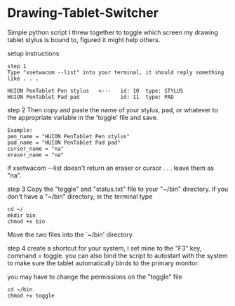 # Drawing-Tablet-Switcher
Simple python script I threw together to toggle which screen my drawing tablet stylus is bound to, figured it might help others.

setup instructions

    step 1
    Type "xsetwacom --list" into your terminal, it should reply something like . . .

    HUION PenTablet Pen stylus   <---	id: 10	type: STYLUS    
    HUION PenTablet Pad pad         	id: 11	type: PAD


step 2
Then copy and paste the name of your stylus, pad, or whatever to the appropriate variable in the 'toggle' file and save.

    Example:
    pen_name = "HUION PenTablet Pen stylus"
    pad_name = "HUION PenTablet Pad pad"
    cursor_name = "na"
    eraser_name = "na"

if xsetwacom --list doesn't return an eraser or cursor . . . leave them as "na".

step 3
Copy the "toggle" and "status.txt" file to your "~/bin" directory.
if you don't have a "~/bin" directory, in the terminal type

    cd ~/
    mkdir bin
    chmod +x bin

Move the two files into the `~/bin' directory.

step 4
create a shortcut for your system, I set mine to the "F3" key, command = toggle.
you can also bind the script to autostart with the system to make sure the tablet
automatically binds to the primary monitor.

you may have to change the permissions on the "toggle" file

    cd ~/bin
    chmod +x toggle
